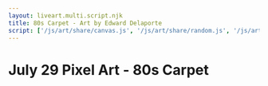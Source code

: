 ```yaml
---
layout: liveart.multi.script.njk
title: 80s Carpet - Art by Edward Delaporte
script: ['/js/art/share/canvas.js', '/js/art/share/random.js', '/js/art/80s_carpet.js']
---
```


# July 29 Pixel Art - 80s Carpet